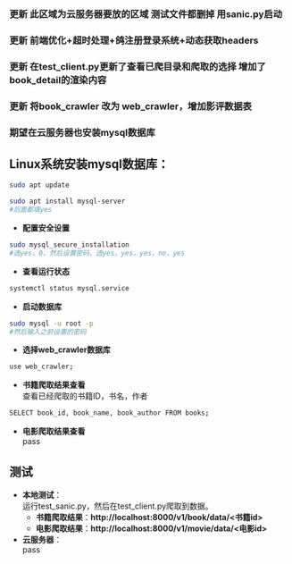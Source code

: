 ### 更新 此区域为云服务器要放的区域 测试文件都删掉 用sanic.py启动

### 更新 前端优化+超时处理+鸽注册登录系统+动态获取headers

### 更新 在test_client.py更新了查看已爬目录和爬取的选择 增加了book_detail的渲染内容
### 更新 将book_crawler 改为 web_crawler，增加影评数据表

### 期望在云服务器也安装mysql数据库

## **Linux系统**安装**mysql**数据库：
```bash
sudo apt update
```
```bash
sudo apt install mysql-server
#后面都填yes
```
- **配置安全设置**
```bash
sudo mysql_secure_installation
#选yes，0，然后设置密码，选yes，yes，yes，no，yes
```
- **查看运行状态**
```bash
systemctl status mysql.service
```
- **启动数据库**
```bash
sudo mysql -u root -p
#然后输入之前设置的密码
```
- **选择web_crawler数据库**
```bash
use web_crawler;
```
- **书籍爬取结果查看**   
查看已经爬取的书籍ID，书名，作者
```bash
SELECT book_id, book_name, book_author FROM books;
```
- **电影爬取结果查看**  
pass
## 测试 
- **本地测试**：  
  运行test_sanic.py，然后在test_client.py爬取到数据。
    - **书籍爬取结果**：**http://localhost:8000/v1/book/data/<书籍id>**
    - **电影爬取结果**：**http://localhost:8000/v1/movie/data/<电影id>**
- **云服务器**：  
    pass
